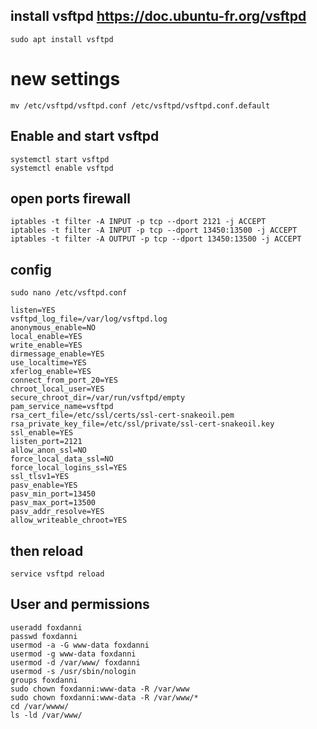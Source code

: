 ##  install vsftpd https://doc.ubuntu-fr.org/vsftpd
```
sudo apt install vsftpd
```
  
# new settings
```
mv /etc/vsftpd/vsftpd.conf /etc/vsftpd/vsftpd.conf.default
```

##  Enable and start vsftpd
```
systemctl start vsftpd
systemctl enable vsftpd
```
##  open ports firewall 
```
iptables -t filter -A INPUT -p tcp --dport 2121 -j ACCEPT
iptables -t filter -A INPUT -p tcp --dport 13450:13500 -j ACCEPT
iptables -t filter -A OUTPUT -p tcp --dport 13450:13500 -j ACCEPT
``` 

##  config
  
```
sudo nano /etc/vsftpd.conf
```
```
listen=YES
vsftpd_log_file=/var/log/vsftpd.log
anonymous_enable=NO
local_enable=YES
write_enable=YES
dirmessage_enable=YES
use_localtime=YES
xferlog_enable=YES
connect_from_port_20=YES
chroot_local_user=YES
secure_chroot_dir=/var/run/vsftpd/empty
pam_service_name=vsftpd
rsa_cert_file=/etc/ssl/certs/ssl-cert-snakeoil.pem
rsa_private_key_file=/etc/ssl/private/ssl-cert-snakeoil.key
ssl_enable=YES
listen_port=2121
allow_anon_ssl=NO
force_local_data_ssl=NO
force_local_logins_ssl=YES
ssl_tlsv1=YES
pasv_enable=YES
pasv_min_port=13450
pasv_max_port=13500
pasv_addr_resolve=YES
allow_writeable_chroot=YES
```
  
## then reload
 ```
service vsftpd reload
```

## User and permissions
```
useradd foxdanni
passwd foxdanni
usermod -a -G www-data foxdanni
usermod -g www-data foxdanni
usermod -d /var/www/ foxdanni
usermod -s /usr/sbin/nologin
groups foxdanni
sudo chown foxdanni:www-data -R /var/www
sudo chown foxdanni:www-data -R /var/www/*
cd /var/wwww/
ls -ld /var/www/
```
